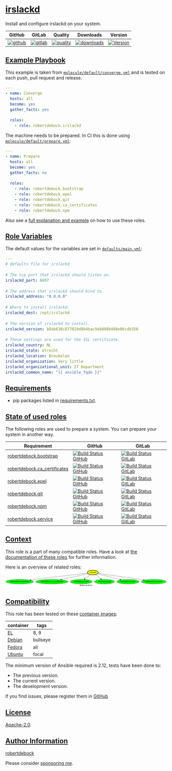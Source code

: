 # [irslackd](#irslackd)

Install and configure irslackd on your system.

|GitHub|GitLab|Quality|Downloads|Version|
|------|------|-------|---------|-------|
|[![github](https://github.com/robertdebock/ansible-role-irslackd/workflows/Ansible%20Molecule/badge.svg)](https://github.com/robertdebock/ansible-role-irslackd/actions)|[![gitlab](https://gitlab.com/robertdebock-iac/ansible-role-irslackd/badges/master/pipeline.svg)](https://gitlab.com/robertdebock-iac/ansible-role-irslackd)|[![quality](https://img.shields.io/ansible/quality/30532)](https://galaxy.ansible.com/robertdebock/irslackd)|[![downloads](https://img.shields.io/ansible/role/d/30532)](https://galaxy.ansible.com/robertdebock/irslackd)|[![Version](https://img.shields.io/github/release/robertdebock/ansible-role-irslackd.svg)](https://github.com/robertdebock/ansible-role-irslackd/releases/)|

## [Example Playbook](#example-playbook)

This example is taken from [`molecule/default/converge.yml`](https://github.com/robertdebock/ansible-role-irslackd/blob/master/molecule/default/converge.yml) and is tested on each push, pull request and release.

```yaml
---
- name: Converge
  hosts: all
  become: yes
  gather_facts: yes

  roles:
    - role: robertdebock.irslackd
```

The machine needs to be prepared. In CI this is done using [`molecule/default/prepare.yml`](https://github.com/robertdebock/ansible-role-irslackd/blob/master/molecule/default/prepare.yml):

```yaml
---
- name: Prepare
  hosts: all
  become: yes
  gather_facts: no

  roles:
    - role: robertdebock.bootstrap
    - role: robertdebock.epel
    - role: robertdebock.git
    - role: robertdebock.ca_certificates
    - role: robertdebock.npm
```

Also see a [full explanation and example](https://robertdebock.nl/how-to-use-these-roles.html) on how to use these roles.

## [Role Variables](#role-variables)

The default values for the variables are set in [`defaults/main.yml`](https://github.com/robertdebock/ansible-role-irslackd/blob/master/defaults/main.yml):

```yaml
---
# defaults file for irslackd

# The tcp port that irslackd should listen on.
irslackd_port: 6697

# The address that irslackd should bind to.
irslackd_address: "0.0.0.0"

# Where to install irslackd.
irslackd_dest: /opt/irslackd

# The version of irslackd to install.
irslackd_version: b8ab630c877819d8b4bac9ab808b408e06cdb350

# These settings are used for the SSL certificate.
irslackd_country: NL
irslackd_state: Utrecht
irslackd_location: Breukelen
irslackd_organization: Very little
irslackd_organizational_unit: IT Department
irslackd_common_name: "{{ ansible_fqdn }}"
```

## [Requirements](#requirements)

- pip packages listed in [requirements.txt](https://github.com/robertdebock/ansible-role-irslackd/blob/master/requirements.txt).

## [State of used roles](#state-of-used-roles)

The following roles are used to prepare a system. You can prepare your system in another way.

| Requirement | GitHub | GitLab |
|-------------|--------|--------|
|[robertdebock.bootstrap](https://galaxy.ansible.com/robertdebock/bootstrap)|[![Build Status GitHub](https://github.com/robertdebock/ansible-role-bootstrap/workflows/Ansible%20Molecule/badge.svg)](https://github.com/robertdebock/ansible-role-bootstrap/actions)|[![Build Status GitLab](https://gitlab.com/robertdebock-iac/ansible-role-bootstrap/badges/master/pipeline.svg)](https://gitlab.com/robertdebock-iac/ansible-role-bootstrap)|
|[robertdebock.ca_certificates](https://galaxy.ansible.com/robertdebock/ca_certificates)|[![Build Status GitHub](https://github.com/robertdebock/ansible-role-ca_certificates/workflows/Ansible%20Molecule/badge.svg)](https://github.com/robertdebock/ansible-role-ca_certificates/actions)|[![Build Status GitLab](https://gitlab.com/robertdebock-iac/ansible-role-ca_certificates/badges/master/pipeline.svg)](https://gitlab.com/robertdebock-iac/ansible-role-ca_certificates)|
|[robertdebock.epel](https://galaxy.ansible.com/robertdebock/epel)|[![Build Status GitHub](https://github.com/robertdebock/ansible-role-epel/workflows/Ansible%20Molecule/badge.svg)](https://github.com/robertdebock/ansible-role-epel/actions)|[![Build Status GitLab](https://gitlab.com/robertdebock-iac/ansible-role-epel/badges/master/pipeline.svg)](https://gitlab.com/robertdebock-iac/ansible-role-epel)|
|[robertdebock.git](https://galaxy.ansible.com/robertdebock/git)|[![Build Status GitHub](https://github.com/robertdebock/ansible-role-git/workflows/Ansible%20Molecule/badge.svg)](https://github.com/robertdebock/ansible-role-git/actions)|[![Build Status GitLab](https://gitlab.com/robertdebock-iac/ansible-role-git/badges/master/pipeline.svg)](https://gitlab.com/robertdebock-iac/ansible-role-git)|
|[robertdebock.npm](https://galaxy.ansible.com/robertdebock/npm)|[![Build Status GitHub](https://github.com/robertdebock/ansible-role-npm/workflows/Ansible%20Molecule/badge.svg)](https://github.com/robertdebock/ansible-role-npm/actions)|[![Build Status GitLab](https://gitlab.com/robertdebock-iac/ansible-role-npm/badges/master/pipeline.svg)](https://gitlab.com/robertdebock-iac/ansible-role-npm)|
|[robertdebock.service](https://galaxy.ansible.com/robertdebock/service)|[![Build Status GitHub](https://github.com/robertdebock/ansible-role-service/workflows/Ansible%20Molecule/badge.svg)](https://github.com/robertdebock/ansible-role-service/actions)|[![Build Status GitLab](https://gitlab.com/robertdebock-iac/ansible-role-service/badges/master/pipeline.svg)](https://gitlab.com/robertdebock-iac/ansible-role-service)|

## [Context](#context)

This role is a part of many compatible roles. Have a look at [the documentation of these roles](https://robertdebock.nl/) for further information.

Here is an overview of related roles:
![dependencies](https://raw.githubusercontent.com/robertdebock/ansible-role-irslackd/png/requirements.png "Dependencies")

## [Compatibility](#compatibility)

This role has been tested on these [container images](https://hub.docker.com/u/robertdebock):

|container|tags|
|---------|----|
|[EL](https://hub.docker.com/repository/docker/robertdebock/enterpriselinux/general)|8, 9|
|[Debian](https://hub.docker.com/repository/docker/robertdebock/debian/general)|bullseye|
|[Fedora](https://hub.docker.com/repository/docker/robertdebock/fedora/general)|all|
|[Ubuntu](https://hub.docker.com/repository/docker/robertdebock/ubuntu/general)|focal|

The minimum version of Ansible required is 2.12, tests have been done to:

- The previous version.
- The current version.
- The development version.

If you find issues, please register them in [GitHub](https://github.com/robertdebock/ansible-role-irslackd/issues)

## [License](#license)

[Apache-2.0](https://github.com/robertdebock/ansible-role-irslackd/blob/master/LICENSE).

## [Author Information](#author-information)

[robertdebock](https://robertdebock.nl/)

Please consider [sponsoring me](https://github.com/sponsors/robertdebock).
